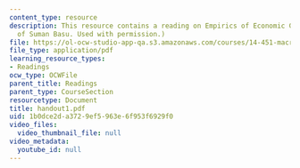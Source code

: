 ```yaml
---
content_type: resource
description: This resource contains a reading on Empirics of Economic Growth. (Courtesy
  of Suman Basu. Used with permission.)
file: https://ol-ocw-studio-app-qa.s3.amazonaws.com/courses/14-451-macroeconomic-theory-i-spring-2007/1b0dce2da3729ef5963e6f953f6929f0_handout1.pdf
file_type: application/pdf
learning_resource_types:
- Readings
ocw_type: OCWFile
parent_title: Readings
parent_type: CourseSection
resourcetype: Document
title: handout1.pdf
uid: 1b0dce2d-a372-9ef5-963e-6f953f6929f0
video_files:
  video_thumbnail_file: null
video_metadata:
  youtube_id: null
---
```

